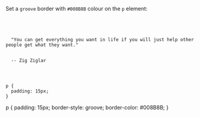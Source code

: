 Set a `groove` border with `#008B8B` colour on the `p` element:

<codeblock language="css" type="exercise" testMode="fixedInput">
<code>
<panel language="html">
<p>
  "You can get everything you want in life if you will just help other people get what they want."
  <br>
  -- Zig Ziglar
</p>
</panel>
<panel language="css">
p {
  padding: 15px;
}
</panel>
</code>

<solution>
p {
  padding: 15px;
  border-style: groove;
  border-color: #008B8B;
}
</solution>
</codeblock>